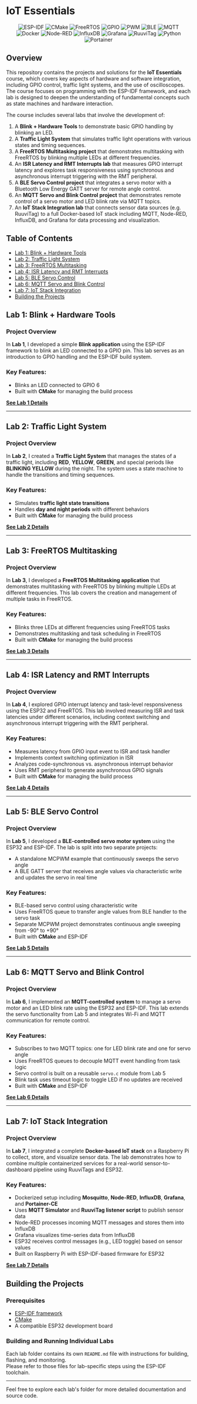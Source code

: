 # IoT Essentials

<p align="center">
  <img src="https://img.shields.io/badge/Framework-ESP--IDF-blue" alt="ESP-IDF"/>
  <img src="https://img.shields.io/badge/Build-CMake-informational" alt="CMake"/>
  <img src="https://img.shields.io/badge/RTOS-FreeRTOS-blueviolet" alt="FreeRTOS"/>
  <img src="https://img.shields.io/badge/Hardware-GPIO-green" alt="GPIO"/>
  <img src="https://img.shields.io/badge/Hardware-PWM-green" alt="PWM"/>
  <img src="https://img.shields.io/badge/Wireless-BLE-lightblue" alt="BLE"/>
  <img src="https://img.shields.io/badge/Protocol-MQTT-yellow" alt="MQTT"/>
  <img src="https://img.shields.io/badge/Platform-Docker-blue" alt="Docker"/>
  <img src="https://img.shields.io/badge/Tool-Node--RED-red" alt="Node-RED"/>
  <img src="https://img.shields.io/badge/Database-InfluxDB-lightblue" alt="InfluxDB"/>
  <img src="https://img.shields.io/badge/Visualization-Grafana-orange" alt="Grafana"/>
  <img src="https://img.shields.io/badge/Sensor-RuuviTag-success" alt="RuuviTag"/>
  <img src="https://img.shields.io/badge/Script-Python-yellowgreen" alt="Python"/>
  <img src="https://img.shields.io/badge/Manager-Portainer-blue" alt="Portainer"/>
</p>

## Overview

This repository contains the projects and solutions for the **IoT Essentials** course, which covers key aspects of hardware and software integration, including GPIO control, traffic light systems, and the use of oscilloscopes. The course focuses on programming with the ESP-IDF framework, and each lab is designed to deepen the understanding of fundamental concepts such as state machines and hardware interaction.

The course includes several labs that involve the development of:

1. A **Blink + Hardware Tools** to demonstrate basic GPIO handling by blinking an LED.
2. A **Traffic Light System** that simulates traffic light operations with various states and timing sequences.
3. A **FreeRTOS Multitasking project** that demonstrates multitasking with FreeRTOS by blinking multiple LEDs at different frequencies.
4. An **ISR Latency and RMT Interrupts lab** that measures GPIO interrupt latency and explores task responsiveness using synchronous and asynchronous interrupt triggering with the RMT peripheral.
5. A **BLE Servo Control project** that integrates a servo motor with a Bluetooth Low Energy GATT server for remote angle control.
6. An **MQTT Servo and Blink Control project** that demonstrates remote control of a servo motor and LED blink rate via MQTT topics.
7. An **IoT Stack Integration lab** that connects sensor data sources (e.g. RuuviTag) to a full Docker-based IoT stack including MQTT, Node-RED, InfluxDB, and Grafana for data processing and visualization.

## Table of Contents

- [Lab 1: Blink + Hardware Tools](#lab-1-blink--hardware-tools)
- [Lab 2: Traffic Light System](#lab-2-traffic-light-system)
- [Lab 3: FreeRTOS Multitasking](#lab-3-freertos-multitasking)
- [Lab 4: ISR Latency and RMT Interrupts](#lab-4-isr-latency-and-rmt-interrupts)
- [Lab 5: BLE Servo Control](#lab-5-ble-servo-control)
- [Lab 6: MQTT Servo and Blink Control](#lab-6-mqtt-servo-and-blink-control)
- [Lab 7: IoT Stack Integration](#lab-7-iot-stack-integration)
- [Building the Projects](#building-the-projects)

## Lab 1: Blink + Hardware Tools

### Project Overview

In **Lab 1**, I developed a simple **Blink application** using the ESP-IDF framework to blink an LED connected to a GPIO pin. This lab serves as an introduction to GPIO handling and the ESP-IDF build system.

### Key Features:

- Blinks an LED connected to GPIO 6
- Built with **CMake** for managing the build process

**[See Lab 1 Details](lab-01-blink-hw-tools/README.md)**

---

## Lab 2: Traffic Light System

### Project Overview

In **Lab 2**, I created a **Traffic Light System** that manages the states of a traffic light, including **RED**, **YELLOW**, **GREEN**, and special periods like **BLINKING YELLOW** during the night. The system uses a state machine to handle the transitions and timing sequences.

### Key Features:

- Simulates **traffic light state transitions**
- Handles **day and night periods** with different behaviors
- Built with **CMake** for managing the build process

**[See Lab 2 Details](lab-02-traffic-light/README.md)**

---

## Lab 3: FreeRTOS Multitasking

### Project Overview

In **Lab 3**, I developed a **FreeRTOS Multitasking application** that demonstrates multitasking with FreeRTOS by blinking multiple LEDs at different frequencies. This lab covers the creation and management of multiple tasks in FreeRTOS.

### Key Features:

- Blinks three LEDs at different frequencies using FreeRTOS tasks
- Demonstrates multitasking and task scheduling in FreeRTOS
- Built with **CMake** for managing the build process

**[See Lab 3 Details](lab-03-freertos-multitasking/README.md)**

---

## Lab 4: ISR Latency and RMT Interrupts

### Project Overview

In **Lab 4**, I explored GPIO interrupt latency and task-level responsiveness using the ESP32 and FreeRTOS. This lab involved measuring ISR and task latencies under different scenarios, including context switching and asynchronous interrupt triggering with the RMT peripheral.

### Key Features:

- Measures latency from GPIO input event to ISR and task handler
- Implements context switching optimization in ISR
- Analyzes code-synchronous vs. asynchronous interrupt behavior
- Uses RMT peripheral to generate asynchronous GPIO signals
- Built with **CMake** for managing the build process

**[See Lab 4 Details](lab-04-isr-latency-rmt/README.md)**

---

## Lab 5: BLE Servo Control

### Project Overview

In **Lab 5**, I developed a **BLE-controlled servo motor system** using the ESP32 and ESP-IDF. The lab is split into two separate projects:

- A standalone MCPWM example that continuously sweeps the servo angle
- A BLE GATT server that receives angle values via characteristic write and updates the servo in real time

### Key Features:

- BLE-based servo control using characteristic write
- Uses FreeRTOS queue to transfer angle values from BLE handler to the servo task
- Separate MCPWM project demonstrates continuous angle sweeping from -90° to +90°
- Built with **CMake** and ESP-IDF

**[See Lab 5 Details](lab-05-ble-servo-control/README.md)**

---

## Lab 6: MQTT Servo and Blink Control

### Project Overview

In **Lab 6**, I implemented an **MQTT-controlled system** to manage a servo motor and an LED blink rate using the ESP32 and ESP-IDF. This lab extends the servo functionality from Lab 5 and integrates Wi-Fi and MQTT communication for remote control.

### Key Features:

- Subscribes to two MQTT topics: one for LED blink rate and one for servo angle
- Uses FreeRTOS queues to decouple MQTT event handling from task logic
- Servo control is built on a reusable `servo.c` module from Lab 5
- Blink task uses timeout logic to toggle LED if no updates are received
- Built with **CMake** and ESP-IDF

**[See Lab 6 Details](lab-06-mqtt-servo-blink/README.md)**

---

## Lab 7: IoT Stack Integration

### Project Overview

In **Lab 7**, I integrated a complete **Docker-based IoT stack** on a Raspberry Pi to collect, store, and visualize sensor data. The lab demonstrates how to combine multiple containerized services for a real-world sensor-to-dashboard pipeline using RuuviTags and ESP32.

### Key Features:

- Dockerized setup including **Mosquitto**, **Node-RED**, **InfluxDB**, **Grafana**, and **Portainer-CE**
- Uses **MQTT Simulator** and **RuuviTag listener script** to publish sensor data
- Node-RED processes incoming MQTT messages and stores them into InfluxDB
- Grafana visualizes time-series data from InfluxDB
- ESP32 receives control messages (e.g., LED toggle) based on sensor values
- Built on Raspberry Pi with ESP-IDF-based firmware for ESP32

**[See Lab 7 Details](lab-07-iot-stack-integration/README.md)**

## Building the Projects

### Prerequisites

- [ESP-IDF framework](https://github.com/espressif/esp-idf)
- [CMake](https://cmake.org/)
- A compatible ESP32 development board

### Building and Running Individual Labs

Each lab folder contains its own `README.md` file with instructions for building, flashing, and monitoring.  
Please refer to those files for lab-specific steps using the ESP-IDF toolchain.

---

Feel free to explore each lab's folder for more detailed documentation and source code.
